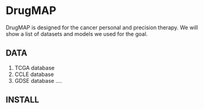 # DrugMAP

DrugMAP is designed for the cancer personal and precision therapy. We will show a list of datasets and models we used for the  goal.

## DATA

1. TCGA database
2. CCLE database
3. GDSE database
....

## INSTALL

